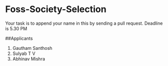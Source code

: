 # Foss-Society-Selection

Your task is to append your name in this by sending a pull request. Deadline is 5.30 PM

##Applicants 
1. Gautham Santhosh
2. Sulyab T V
3. Abhinav Mishra

